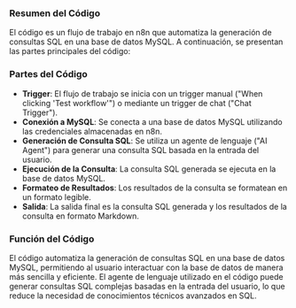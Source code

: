 ### Resumen del Código
El código es un flujo de trabajo en n8n que automatiza la generación de consultas SQL en una base de datos MySQL. A continuación, se presentan las partes principales del código:

### Partes del Código
* **Trigger**: El flujo de trabajo se inicia con un trigger manual ("When clicking 'Test workflow'") o mediante un trigger de chat ("Chat Trigger").
* **Conexión a MySQL**: Se conecta a una base de datos MySQL utilizando las credenciales almacenadas en n8n.
* **Generación de Consulta SQL**: Se utiliza un agente de lenguaje ("AI Agent") para generar una consulta SQL basada en la entrada del usuario.
* **Ejecución de la Consulta**: La consulta SQL generada se ejecuta en la base de datos MySQL.
* **Formateo de Resultados**: Los resultados de la consulta se formatean en un formato legible.
* **Salida**: La salida final es la consulta SQL generada y los resultados de la consulta en formato Markdown.

### Función del Código
El código automatiza la generación de consultas SQL en una base de datos MySQL, permitiendo al usuario interactuar con la base de datos de manera más sencilla y eficiente. El agente de lenguaje utilizado en el código puede generar consultas SQL complejas basadas en la entrada del usuario, lo que reduce la necesidad de conocimientos técnicos avanzados en SQL.